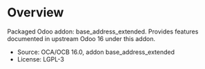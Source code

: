 # Overview

Packaged Odoo addon: base_address_extended. Provides features documented in upstream Odoo 16 under this addon.

- Source: OCA/OCB 16.0, addon base_address_extended
- License: LGPL-3
